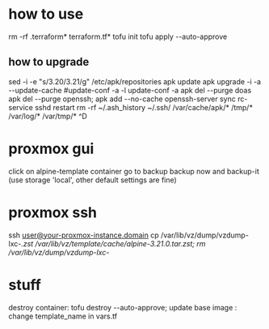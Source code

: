 # how to use
rm -rf .terraform* terraform.tf*
tofu init
tofu apply --auto-approve

## how to upgrade
sed -i -e "s/3.20/3.21/g" /etc/apk/repositories
apk update
apk upgrade -i -a --update-cache
#update-conf -a -l
update-conf -a
apk del --purge doas
apk del --purge openssh; apk add --no-cache openssh-server
sync
rc-service sshd restart
rm -rf ~/.ash_history ~/.ssh/ /var/cache/apk/* /tmp/* /var/log/* /var/tmp/*
^D

# proxmox gui
click on alpine-template container
go to backup backup now and backup-it (use storage 'local', other default settings are fine)

# proxmox ssh
ssh user@your-proxmox-instance.domain
cp /var/lib/vz/dump/vzdump-lxc-*.zst /var/lib/vz/template/cache/alpine-3.21.0.tar.zst;
rm /var/lib/vz/dump/vzdump-lxc-*

# stuff
destroy container: tofu destroy --auto-approve;
update base image : change template_name in vars.tf
